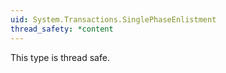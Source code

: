 ```yaml
---
uid: System.Transactions.SinglePhaseEnlistment
thread_safety: *content
---
```


This type is thread safe.


